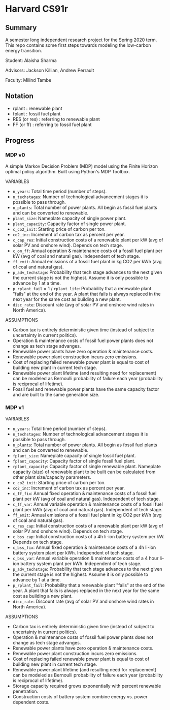# Harvard CS91r

## Summary

A semester long independent research project for the Spring 2020 term. This repo contains some first steps towards modeling the low-carbon energy transition.

Student: Alaisha Sharma

Advisors: Jackson Killian, Andrew Perrault

Faculty: Milind Tambe

## Notation

- rplant : renewable plant 
- fplant : fossil fuel plant 
- RES (or res) : referring to renewable plant 
- FF (or ff) : referring to fossil fuel plant 

## Progress

### MDP v0

A simple Markov Decision Problem (MDP) model using the Finite Horizon optimal policy algorithm. Built using Python's MDP Toolbox.

VARIABLES
- `n_years`: Total time period (number of steps).
- `n_techstages`: Number of technological advancement stages it is possible to pass through.
- `n_plants`: Total number of power plants. All begin as fossil fuel plants and can be converted to renewable.
- `plant_size`: Nameplate capacity of single power plant. 
- `plant_capacity`: Capacity factor of single power plant.
- `c_co2_init`: Starting price of carbon per ton.
- `co2_inc`: Increment of carbon tax as percent per year.
- `c_cap_res`: Initial construction costs of a renewable plant per kW (avg of solar PV and onshore wind). Depends on tech stage.
- `c_om_ff`: Annual operation & maintenance costs of a fossil fuel plant per kW (avg of coal and natural gas). Independent of tech stage.
- `ff_emit`: Annual emissions of a fossil fuel plant in kg CO2 per kWh (avg of coal and natural gas).
- `p_adv_techstage`: Probability that tech stage advances to the next given the current stage is not the highest. Assume it is only possible to advance by 1 at a time.
- `p_rplant_fail` = 1 / `rplant_life`: Probability that a renewable plant "fails" at the end of the year. A plant that fails is always replaced in the next year for the same cost as building a new plant.
- `disc_rate`: Discount rate (avg of solar PV and onshore wind rates in North America).

ASSUMPTIONS
- Carbon tax is entirely deterministic given time (instead of subject to uncertainty in current politics).
- Operation & maintenance costs of fossil fuel power plants does not change as tech stage advanges.
- Renewable power plants have zero operation & maintenance costs.
- Renewable power plant construction incurs zero emissions.
- Cost of replacing failed renewable power plant is equal to cost of building new plant in current tech stage. 
- Renewable power plant lifetime (and resulting need for replacement) can be modeled as Bernoulli probability of failure each year (probability is reciprocal of lifetime).
- Fossil fuel and renewable power plants have the same capacity factor and are built to the same generation size.

### MDP v1

VARIABLES
- `n_years`: Total time period (number of steps).
- `n_techstages`: Number of technological advancement stages it is possible to pass through.
- `n_plants`: Total number of power plants. All begin as fossil fuel plants and can be converted to renewable.
- `fplant_size`: Nameplate capacity of single fossil fuel plant. 
- `fplant_capacity`: Capacity factor of single fossil fuel plant.
- `rplant_capacity`: Capacity factor of single renewable plant. Nameplate capacity (size) of renewable plant to be built can be calculated from other plant size/capacity parameters.
- `c_co2_init`: Starting price of carbon per ton.
- `co2_inc`: Increment of carbon tax as percent per year.
- `c_ff_fix`: Annual fixed operation & maintenance costs of a fossil fuel plant per kW (avg of coal and natural gas). Independent of tech stage.
- `c_ff_var`: Annual variable operation & maintenance costs of a fossil fuel plant per kWh (avg of coal and natural gas). Independent of tech stage.
- `ff_emit`: Annual emissions of a fossil fuel plant in kg CO2 per kWh (avg of coal and natural gas).
- `c_res_cap`: Initial construction costs of a renewable plant per kW (avg of solar PV and onshore wind). Depends on tech stage.
- `c_bss_cap`: Initial construction costs of a 4h li-ion battery system per kW. Depends on tech stage.
- `c_bss_fix`: Annual fixed operation & maintenance costs of a 4h li-ion battery system plant per kWh. Independent of tech stage.
- `c_bss_var`: Annual variable operation & maintenance costs of a 4 hour li-ion battery system plant per kWh. Independent of tech stage.
- `p_adv_techstage`: Probability that tech stage advances to the next given the current stage is not the highest. Assume it is only possible to advance by 1 at a time.
- `p_rplant_fail`: Probability that a renewable plant "fails" at the end of the year. A plant that fails is always replaced in the next year for the same cost as building a new plant.
- `disc_rate`: Discount rate (avg of solar PV and onshore wind rates in North America).

ASSUMPTIONS
- Carbon tax is entirely deterministic given time (instead of subject to uncertainty in current politics).
- Operation & maintenance costs of fossil fuel power plants does not change as tech stage advanges.
- Renewable power plants have zero operation & maintenance costs.
- Renewable power plant construction incurs zero emissions.
- Cost of replacing failed renewable power plant is equal to cost of building new plant in current tech stage. 
- Renewable power plant lifetime (and resulting need for replacement) can be modeled as Bernoulli probability of failure each year (probability is reciprocal of lifetime).
- Storage capacity required grows exponentially with percent renewable penetration.
- Construction costs of battery system combine energy vs. power dependent costs.

